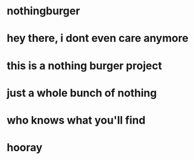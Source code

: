 # nothingburger

# hey there, i dont even care anymore

# this is a nothing burger project

# just a whole bunch of nothing

# who knows what you'll find

# hooray

